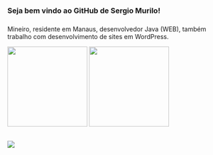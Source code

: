 ###
### Seja bem vindo ao GitHub de Sergio Murilo!
###

Mineiro, residente em Manaus, desenvolvedor Java (WEB), também trabalho com desenvolvimento de sites em WordPress.

<div>
  <img height="180em" src="https://github-readme-stats.vercel.app/api?username=smjesus&show_icons=true&theme=great-gatsby&include_all_commits=true&count_private=true"/>
  <img height="180em" src="https://github-readme-stats.vercel.app/api/top-langs/?username=smjesus&layout=compact&langs_count=16&theme=great-gatsby"/>
</div>

##

<div>
  <a href="https://www.aeroceti.com/" target="_blank"><img src="https://img.shields.io/badge/WebSite-Formulario%20de%20Contato-blue" target="_blank"></a>
</div>

